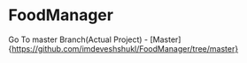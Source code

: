 # FoodManager
Go To master Branch(Actual Project) - [Master]{https://github.com/imdeveshshukl/FoodManager/tree/master}
